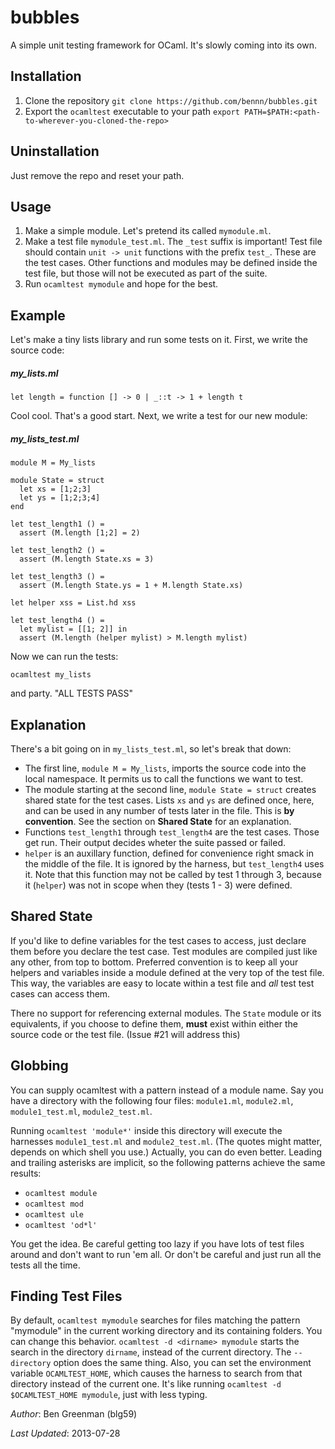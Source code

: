 bubbles
=======
A simple unit testing framework for OCaml. It's slowly coming into its own.

Installation
------------
1. Clone the repository 
    `git clone https://github.com/bennn/bubbles.git`
2. Export the `ocamltest` executable to your path
    `export PATH=$PATH:<path-to-wherever-you-cloned-the-repo>`

Uninstallation
--------------
Just remove the repo and reset your path.

Usage
-----
1. Make a simple module. Let's pretend its called `mymodule.ml`. 
2. Make a test file `mymodule_test.ml`. The `_test` suffix is important!
   Test file should contain `unit -> unit` functions with the prefix `test_`. These are the test cases. Other functions and modules may be defined inside the test file, but those will not be executed as part of the suite.
3. Run `ocamltest mymodule` and hope for the best.

Example
-------
Let's make a tiny lists library and run some tests on it. First, we write the source code:
##### my_lists.ml #####
```
let length = function [] -> 0 | _::t -> 1 + length t
```

Cool cool. That's a good start. Next, we write a test for our new module:
##### my_lists_test.ml #####
```
module M = My_lists

module State = struct
  let xs = [1;2;3]
  let ys = [1;2;3;4]
end

let test_length1 () =
  assert (M.length [1;2] = 2)

let test_length2 () = 
  assert (M.length State.xs = 3)

let test_length3 () = 
  assert (M.length State.ys = 1 + M.length State.xs)

let helper xss = List.hd xss

let test_length4 () = 
  let mylist = [[1; 2]] in
  assert (M.length (helper mylist) > M.length mylist)
```

Now we can run the tests:

`ocamltest my_lists`

and party. "ALL TESTS PASS"

Explanation
-----------
There's a bit going on in `my_lists_test.ml`, so let's break that down:
* The first line, `module M = My_lists`, imports the source code into the local namespace. It permits us to call the functions we want to test.
* The module starting at the second line, `module State = struct` creates shared state for the test cases. Lists `xs` and `ys` are defined once, here, and can be used in any number of tests later in the file. This is __by convention__. See the section on __Shared State__ for an explanation.
* Functions `test_length1` through `test_length4` are the test cases. Those get run. Their output decides wheter the suite passed or failed.
* `helper` is an auxillary function, defined for convenience right smack in the middle of the file. It is ignored by the harness, but `test_length4` uses it. Note that this function may not be called by test 1 through 3, because it (`helper`) was not in scope when they (tests 1 - 3) were defined.

Shared State
------------
If you'd like to define variables for the test cases to access, just declare them before you declare the test case. Test modules are compiled just like any other, from top to bottom. Preferred convention is to keep all your helpers and variables inside a module defined at the very top of the test file. This way, the variables are easy to locate within a test file and _all_ test test cases can access them.

There no support for referencing external modules. The `State` module or its equivalents, if you choose to define them, __must__ exist within either the source code or the test file. (Issue #21 will address this)

Globbing
--------
You can supply ocamltest with a pattern instead of a module name. Say you have a directory with the following four files: `module1.ml`, `module2.ml`, `module1_test.ml`, `module2_test.ml`.

Running `ocamltest 'module*'` inside this directory will execute the harnesses `module1_test.ml` and `module2_test.ml`. (The quotes might matter, depends on which shell you use.)
Actually, you can do even better. Leading and trailing asterisks are implicit, so the following patterns achieve the same results:

* `ocamltest module`
* `ocamltest mod`
* `ocamltest ule`
* `ocamltest 'od*l'`

You get the idea. Be careful getting too lazy if you have lots of test files around and don't want to run 'em all. Or don't be careful and just run all the tests all the time. 

Finding Test Files
------------------

By default, `ocamltest mymodule` searches for files matching the pattern "mymodule" in the current working directory and its containing folders. You can change this behavior. 
`ocamltest -d <dirname> mymodule` starts the search in the directory `dirname`, instead of the current directory. The `--directory` option does the same thing. Also, you can set the environment variable `OCAMLTEST_HOME`, which causes the harness to search from that directory instead of the current one. It's like running `ocamltest -d $OCAMLTEST_HOME mymodule`, just with less typing. 

_Author_: Ben Greenman (blg59)

_Last Updated_: 2013-07-28
